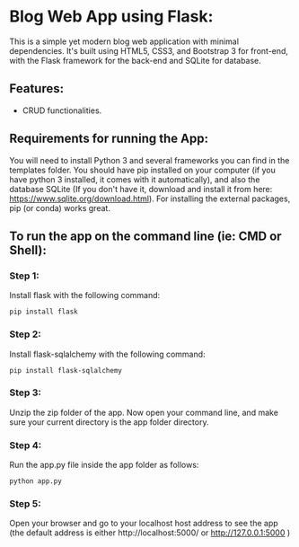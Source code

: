 # Blog Web App using Flask:
This is a simple yet modern blog web application with minimal dependencies. It's built using HTML5, CSS3, and Bootstrap 3 for front-end, with the Flask framework for the back-end and SQLite for database.

## Features:
- CRUD functionalities.

## Requirements for running the App:
You will need to install Python 3 and several frameworks you can find in the templates folder.
You should have pip installed on your computer (if you have python 3 installed, it comes with it automatically),
and also the database SQLite (If you don't have it, download and install it from here: https://www.sqlite.org/download.html).
For installing the external packages, pip (or conda) works great.



## To run the app on the command line (ie: CMD or Shell):
### Step 1:
Install flask with the following command:
```
pip install flask
```

### Step 2:
Install flask-sqlalchemy with the following command:
```
pip install flask-sqlalchemy
```

### Step 3:
Unzip the zip folder of the app.
Now open your command line, and make sure your current directory is the app folder directory.

### Step 4:
Run the app.py file inside the app folder as follows:
```
python app.py
```

### Step 5:
Open your browser and go to your localhost host address to see the app (the default address is either http://localhost:5000/ or http://127.0.0.1:5000 )

